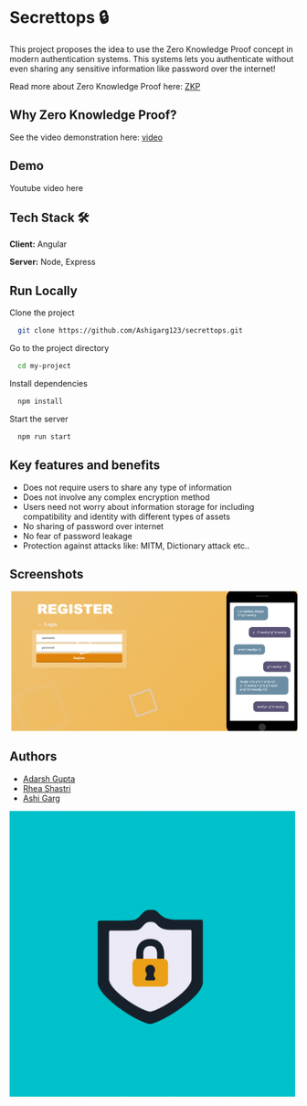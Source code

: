 # Secrettops 🔒 
This project proposes the idea to use the Zero Knowledge Proof concept in modern authentication systems.
This systems lets you authenticate without even sharing any sensitive information like password over the internet! 

Read more about Zero Knowledge Proof here: [ZKP](https://en.wikipedia.org/wiki/Zero-knowledge_proof)

## Why Zero Knowledge Proof?
See the video demonstration here: [video](https://app.animaker.com/animo/0zqBawvYOnw5zZxC)

## Demo
Youtube video here 

## Tech Stack 🛠
**Client:** Angular

**Server:** Node, Express
## Run Locally

Clone the project

```bash
  git clone https://github.com/Ashigarg123/secrettops.git
```

Go to the project directory

```bash
  cd my-project
```

Install dependencies

```bash
  npm install
```

Start the server

```bash
  npm run start
```
## Key features and benefits 
- Does not require users to share any type of information
- Does not involve any complex encryption method
- Users need not worry about information storage for including compatibility and identity with different types of assets
- No sharing of password over internet
- No fear of password leakage
- Protection against attacks like: MITM, Dictionary attack etc..

## Screenshots
![image](https://github.com/Ashigarg123/secrettops/blob/main/image1.png)

## Authors

- [Adarsh Gupta](https://github.com/adarshguptacse18)
- [Rhea Shastri](https://github.com/Rio-cyber)
- [Ashi Garg](https://github.com/Ashigarg123)


![Logo](https://github.com/Ashigarg123/secrettops/blob/main/Secrettops!.gif)
